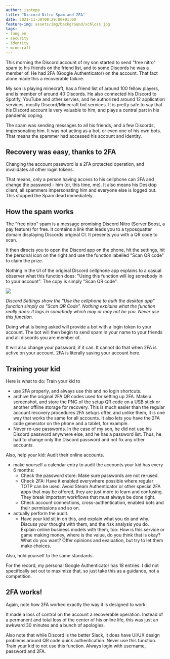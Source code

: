 ```yaml
---
author: isotopp
title: "Discord Nitro Spam and 2FA"
date: 2021-11-30T08:29:00+01:00
feature-img: assets/img/background/schloss.jpg
tags:
- lang_en
- security
- identity
- minecraft
---
```


This morning the Discord account of my son started to send "free nitro" spam to his friends on the friend list, and to some Discords he was a member of.
He had 2FA (Google Authenticator) on the account.
That fact alone made this a recoverable failure.

My son is playing minecraft, has a friend list of around 100 fellow players, and is member of around 40 Discords.
He also connected his Discord to Spotify, YouTube and other servies, and he authorized around 12 application services, mostly Discord/Minecraft bot services.
It is pretty safe to say that his Discord account is very valuable to him, and plays a central part in his pandemic coping.

The spam was sending messages to all his friends, and a few Discords, impersonating him.
It was not acting as a bot, or even one of his own bots. 
That means the spammer had accessed his account and identity.

## Recovery was easy, thanks to 2FA

Changing the account password is a 2FA protected operation, and invalidates all other login tokens.

That means, only a person having access to his cellphone can 2FA and change the password - him (or, this time, me).
It also means his Desktop client, all spammers impersonating him and everyone else is logged out.
This stopped the Spam dead immediately.

## How the spam works

The "free nitro" spam is a message promising Discord Nitro (Server Boost, a pay feature) for free.
It contains a link that leads you to a typosquatter domain displaying Discords original CI.
It presents you with a QR code to scan.

It then directs you to open the Discord app on the phone, hit the settings, hit the personal icon on the right and use the function labelled "Scan QR code" to claim the prize.

Nothing in the UI of the original Discord cellphone app explains to a casual observer what this function does: 
"Using this function will log somebody in to your account".
The copy is simply "Scan QR code".

![](/uploads/2021/11/discord-scan-qr.jpg)

*Discord Settings show the "Use the cellphone to auth the desktop app" function simply as "Scan QR Code". Nothing explains what the function really does: It logs in somebody which may or may not be you. Never use this function.*

Doing what is being asked will provide a bot with a login token to your account.
The bot will then begin to send spam in your name to your friends and all discords you are member of.

It will also change your password, if it can.
It cannot do that when 2FA is active on your account.
2FA is literally saving your account here.

## Training your kid

Here is what to do: Train your kid to

- use 2FA properly, and always use this and no login shortcuts.
- archive the original 2FA QR codes used for setting up 2FA. Make a screenshot, and store the PNG of the setup QR code on a USB stick or another offline storage for recovery. This is much easier than the regular account recovery procedures 2FA setups offer, and unlike them, it is one way that works the same for all accounts. It also lets you have the 2FA code generator on the phone and a tablet, for example.
- Never re-use passwords. In the case of my son, he did not use his Discord password anywhere else, and he has a password list. Thus, he had to change only the Discord password and not fix any other accounts.

Also, help your kid: Audit their online accounts.

- make yourself a calendar entry to audit the accounts your kid has every 6 months:
  - Check the password store: Make sure passwords are not re-used.
  - Check 2FA: Have it enabled everywhere possible where regular TOTP can be used. Avoid Steam Authenticator or other special 2FA apps that may be offered, they are just more to learn and confusing. They break important workflows that must always be done right.
  - Check account connections, cross-authentication, enabled bots and their permissions and so on.
- actually perform the audit.
  - Have your kid sit in on this, and explain what you do and why. Discuss your thought with them, and the risk analysis you do. Explain online business models with them, too: How is this service or game making money, where is the value, do you think that is okay? What do you want? Offer opinions and evaluation, but try to let them make choices.

Also, hold yourself to the same standards.

For the record, my personal Google Authenticator has 18 entries.
I did not specifically set out to maximize that, so just take this as a guidance, not a competition.

## 2FA works!

Again, note how 2FA worked exactly the way it is designed to work:

It made a loss of control on the account a recoverable operation.
Instead of a permanent and total loss of the center of his online life, this was just an awkward 30 minutes and a bunch of apologies.

Also note that while Discord is the better Slack, it does have UI/UX design problems around QR code quick authentication.
Never use this function.
Train your kid to not use this function.
Always login with username, password and 2FA.
